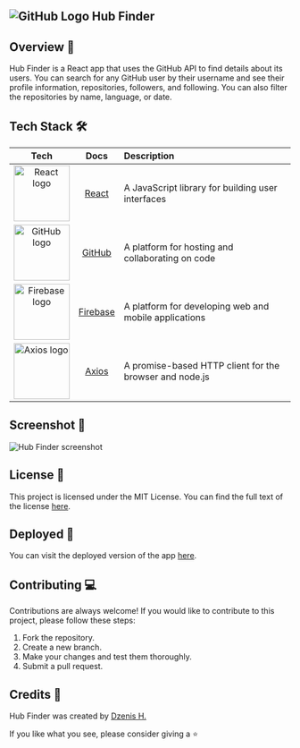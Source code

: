 
## ![GitHub Logo](https://webstockreview.net/images/github-icon-png-12.png) Hub Finder

>

## Overview 📝
Hub Finder is a React app that uses the GitHub API to find details about its users. You can search for any GitHub user by their username and see their profile information, repositories, followers, and following. You can also filter the repositories by name, language, or date.

## Tech Stack 🛠️
| Tech | Docs | Description |
| :---: | :---: | :--- |
| <img src="https://img.shields.io/badge/React-20232A?style=for-the-badge&logo=react&logoColor=61DAFB" alt="React logo" width="100"> | [React](https://reactjs.org/docs/getting-started.html) | A JavaScript library for building user interfaces |
| <img src="https://img.shields.io/badge/GitHub-100000?style=for-the-badge&logo=github&logoColor=white" alt="GitHub logo" width="100"> | [GitHub](https://docs.github.com/en) | A platform for hosting and collaborating on code |
| <img src="https://img.shields.io/badge/firebase-ffca28?style=for-the-badge&logo=firebase&logoColor=black" alt="Firebase logo" width="100"> | [Firebase](https://firebase.google.com/docs) | A platform for developing web and mobile applications |
| <img src="https://img.shields.io/badge/axios-08a0e9?style=for-the-badge&logo=axios&logoColor=white" alt="Axios logo" width="100"> | [Axios](https://axios-http.com/docs/intro) | A promise-based HTTP client for the browser and node.js |


## Screenshot 📸
![Hub Finder screenshot](https://drive.google.com/uc?export=view&id=1uo22x5iUbHoht2jmJJEtarX_CbCcmjIL)

## License 📄
This project is licensed under the MIT License. You can find the full text of the license [here](https://docs.google.com/document/d/11WK7tVoTFRMcWCuGZQCRWxEsDUEJ_6ArtfV-NjWcBCU/edit?usp=sharing).

## Deployed 🚀
You can visit the deployed version of the app [here](https://hub-finder.web.app/).

## Contributing 💻
Contributions are always welcome! If you would like to contribute to this project, please follow these steps:
1. Fork the repository.
2. Create a new branch.
3. Make your changes and test them thoroughly.
4. Submit a pull request.

## Credits 👏
Hub Finder was created by [Dzenis H.](https://www.dzenis.tech)

If you like what you see, please consider giving a ⭐

